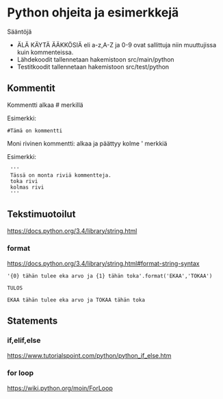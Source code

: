 # Python ohjeita ja esimerkkejä

Sääntöjä

 *  ÄLÄ KÄYTÄ ÄÄKKÖSIÄ eli a-z,A-Z ja 0-9 ovat sallittuja niin muuttujissa kuin kommenteissa.
 *  Lähdekoodit tallennetaan hakemistoon src/main/python
 *  Testitkoodit tallennetaan hakemistoon src/test/python

## Kommentit
 

Kommentti alkaa # merkillä

Esimerkki:

    #Tämä on kommentti

Moni rivinen kommentti:   alkaa ja päättyy kolme ' merkkiä

Esimerkki:

     '''
     Tässä on monta riviä kommentteja.
     toka rivi
     kolmas rivi
     '''

## Tekstimuotoilut

https://docs.python.org/3.4/library/string.html

### format

https://docs.python.org/3.4/library/string.html#format-string-syntax

    '{0} tähän tulee eka arvo ja {1} tähän toka'.format('EKAA','TOKAA')
    
    TULOS
    
    EKAA tähän tulee eka arvo ja TOKAA tähän toka

## Statements

### if,elif,else

 https://www.tutorialspoint.com/python/python_if_else.htm

### for loop

https://wiki.python.org/moin/ForLoop
